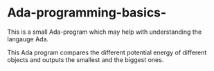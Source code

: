 # Ada-programming-basics-
This is a  small Ada-program which may help with understanding the langauge Ada.

This Ada program compares the different potential energy of different objects and 
outputs the smallest and the biggest ones.
